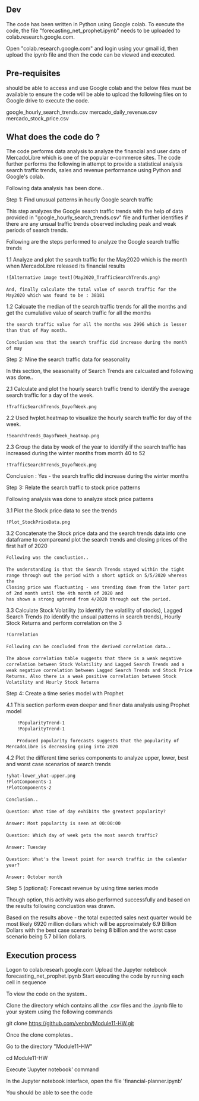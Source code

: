 
## Dev

The code has been written in Python using Google colab. To execute the code, the file "forecasting_net_prophet.ipynb" needs to be uploaded to colab.research.google.com.

Open "colab.research.google.com" and login using your gmail id, then upload the ipynb file and then the code can be viewed and executed. 

## Pre-requisites

should be able to access and use Google colab and the below files must be available to ensure the code will be able to upload the following files on to Google drive to execute the code. 

google_hourly_search_trends.csv
mercado_daily_revenue.csv
mercado_stock_price.csv

## What does the code do ?

The code performs data analysis to analyze the financial and user data of MercadoLibre which is one of the popular e-commerce sites. 
The code further performs the following in attempt to provide a statistical analysis search traffic trends, sales and revenue performance using Python and Google's colab.

Following data analysis has been done..

Step 1: Find unusual patterns in hourly Google search traffic

This step analyzes the Google search traffic trends with the help of data provided in "google_hourly_search_trends.csv" file and further identifies if there are any unsual traffic trends observed including peak and weak periods of search trends.

Following are the steps performed to analyze the Google search traffic trends

1.1 Analyze and plot the search traffic for the May2020 which is the month when MercadoLibre released its financial results

    ![Alternative image text](May2020_TrafficSearchTrends.png)

    And, finally calculate the total value of search traffic for the May2020 which was found to be : 38181 

1.2 Calcuate the median of the search traffic trends for all the months and get the cumulative value of search traffic for all the months

    the search traffic value for all the months was 2996 which is lesser than that of May month.

    Conclusion was that the search traffic did increase during the month of may

Step 2: Mine the search traffic data for seasonality

In this section, the seasonality of Search Trends are calcuated and following was done..

2.1 Calculate and plot the hourly search traffic trend to identify the average search traffic for a day of the week.

    !TrafficSearchTrends_DayofWeek.png

2.2 Used hvplot.heatmap to visualize the hourly search traffic for day of the week.

    !SearchTrends_DayofWeek_heatmap.png

2.3 Group the data by week of the year to identify if the search traffic has increased during the winter months from month 40 to 52

    !TrafficSearchTrends_DayofWeek.png

Conclusion : Yes - the search traffic did increase during the winter months

Step 3: Relate the search traffic to stock price patterns

Following analysis was done to analyze stock price patterns

3.1 Plot the Stock price data to see the trends

    !Plot_StockPriceData.png

3.2 Concatenate the Stock price data and the search trends data into one dataframe to compareand plot the search trends and closing prices of the first half of 2020

    Following was the conclustion..

    The understanding is that the Search Trends stayed within the tight range through out the period with a short uptick on 5/5/2020 whereas the 
    Closing price was fluctuating - was trending down from the later part of 2nd month until the 4th month of 2020 and 
    has shown a strong uptrend from 4/2020 through out the period. 

3.3 Calculate Stock Volatility (to identify the volatility of stocks), Lagged Search Trends (to identify the unsual patterns in search trends), 
    Hourly Stock Returns and perform correlation on the 3

    !Correlation

    Following can be concluded from the derived correlation data..

    The above correlation table suggests that there is a weak negative correlation between Stock Volatility and Lagged Search Trends and a 
    weak negative correlation between Lagged Search Trends and Stock Price Returns. Also there is a weak positive correlation between Stock Volatility and Hourly Stock Returns 

Step 4: Create a time series model with Prophet

4.1  This section perform even deeper and finer data analysis using Prophet model
        
        !PopularityTrend-1
        !PopularityTrend-1

        Produced popularity forecasts suggests that the popularity of MercadoLibre is decreasing going into 2020

4.2 Plot the different time series components to analyze upper, lower, best and worst case scenarios of search trends

    !yhat-lower_yhat-upper.png
    !PlotComponents-1
    !PlotComponents-2

    Conclusion..

    Question: What time of day exhibits the greatest popularity?

    Answer: Most popularity is seen at 00:00:00

    Question: Which day of week gets the most search traffic?

    Answer: Tuesday

    Question: What's the lowest point for search traffic in the calendar year?

    Answer: October month

Step 5 (optional): Forecast revenue by using time series mode
 
Though option, this activity was also performed successfully and based on the results following conclustion was drawn.

Based on the results above - the total expected sales next quarter would be most likely 6920 million dollars which will be approximately 6.9 Billion Dollars with the best case scenario being 8 billion and the worst case scenario being 5.7 billion dollars.
    
## Execution process

Logon to colab.researh.google.com
Upload the Jupyter notebook forecasting_net_prophet.ipynb
Start executing the code by running each cell in sequence

To view the code on the system..

Clone the directory which contains all the .csv files and the .ipynb file to your system using the following commands

git clone https://github.com/venbn/Module11-HW.git

Once the clone completes.. 

Go to the directory "Module11-HW"

cd Module11-HW

Execute 'Jupyter notebook' command

In the Jupyter notebook interface, open the file 'financial-planner.ipynb'

You should be able to see the code
